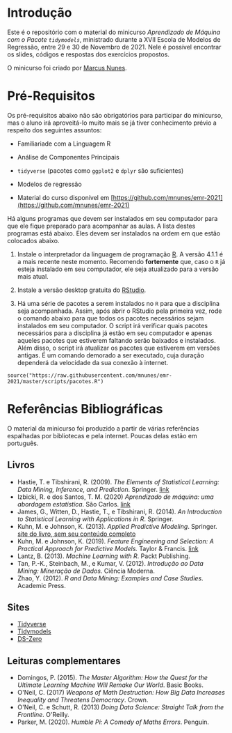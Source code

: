 # Introdução

Este é o repositório com o material do minicurso _Aprendizado de Máquina com o Pacote `tidymodels`_, ministrado durante a XVII Escola de Modelos de Regressão, entre 29 e 30 de Novembro de 2021. Nele é possível encontrar os slides, códigos e respostas dos exercícios propostos.

O minicurso foi criado por [Marcus Nunes](https://marcusnunes.me/).

# Pré-Requisitos

Os pré-requisitos abaixo não são obrigatórios para participar do minicurso, mas o aluno irá aproveitá-lo muito mais se já tiver conhecimento prévio a respeito dos seguintes assuntos:

- Familiariade com a Linguagem R

- Análise de Componentes Principais

- `tidyverse` (pacotes como `ggplot2` e `dplyr` são suficientes)

- Modelos de regressão

- Material do curso disponível em [https://github.com/mnunes/emr-2021](https://github.com/mnunes/emr-2021)

Há alguns programas que devem ser instalados em seu computador para que ele fique preparado para acompanhar as aulas. A lista destes programas está abaixo. Eles devem ser instalados na ordem em que estão colocados abaixo.

1. Instale o interpretador da linguagem de programação [R](https://www.r-project.org/). A versão 4.1.1 é a mais recente neste momento. Recomendo **fortemente** que, caso o `R` já esteja instalado em seu computador, ele seja atualizado para a versão mais atual.

2. Instale a versão desktop gratuita do [RStudio](https://rstudio.com/products/rstudio/download/).

3. Há uma série de pacotes a serem instalados no `R` para que a disciplina seja acompanhada. Assim, após abrir o RStudio pela primeira vez, rode o comando abaixo para que todos os pacotes necessários sejam instalados em seu computador. O script irá verificar quais pacotes necessários para a disciplina já estão em seu computador e apenas aqueles pacotes que estiverem faltando serão baixados e instalados. Além disso, o script irá atualizar os pacotes que estiverem em versões antigas. É um comando demorado a ser executado, cuja duração dependerá da velocidade da sua conexão à internet.

`source("https://raw.githubusercontent.com/mnunes/emr-2021/master/scripts/pacotes.R")` 


# Referências Bibliográficas

O material da minicurso foi produzido a partir de várias referências espalhadas por bibliotecas e pela internet. Poucas delas estão em português.

## Livros

* Hastie, T. e Tibshirani, R. (2009). _The Elements of Statistical Learning: Data Mining, Inference, and Prediction_. Springer. [link](https://web.stanford.edu/~hastie/Papers/ESLII.pdf)
* Izbicki, R. e dos Santos, T. M. (2020) _Aprendizado de máquina: uma abordagem estatística_. São Carlos. [link](http://www.rizbicki.ufscar.br/AME.pdf)
* James, G., Witten, D., Hastie, T., e Tibshirani, R. (2014). _An Introduction to Statistical Learning with Applications in R_. Springer.
* Kuhn, M. e Johnson, K. (2013). _Applied Predictive Modeling_. Springer. [site do livro, sem seu conteúdo completo](http://appliedpredictivemodeling.com/)
* Kuhn, M. e Johnson, K. (2019). _Feature Engineering and Selection: A Practical Approach for Predictive Models._ Taylor & Francis. [link](https://bookdown.org/max/FES/)
* Lantz, B. (2013). _Machine Learning with R_. Packt Publishing.
* Tan, P.-K., Steinbach, M., e Kumar, V. (2012). _Introdução ao Data Mining: Mineração de Dados_. Ciência Moderna.
* Zhao, Y. (2012). _R and Data Mining: Examples and Case Studies_. Academic Press.

## Sites

* [Tidyverse](https://www.tidyverse.org/)
* [Tidymodels](https://www.tidymodels.org/)
* [DS-Zero](https://github.com/leobezerra/ds-zero)


## Leituras complementares

* Domingos, P. (2015). _The Master Algorithm: How the Quest for the Ultimate Learning Machine Will Remake Our World_. Basic Books.
* O'Neil, C. (2017) _Weapons of Math Destruction: How Big Data Increases Inequality and Threatens Democracy_. Crown.
* O'Neil, C. e Schutt, R. (2013) _Doing Data Science: Straight Talk from the Frontline_. O'Reilly.
* Parker, M. (2020). _Humble Pi: A Comedy of Maths Errors_. Penguin.





